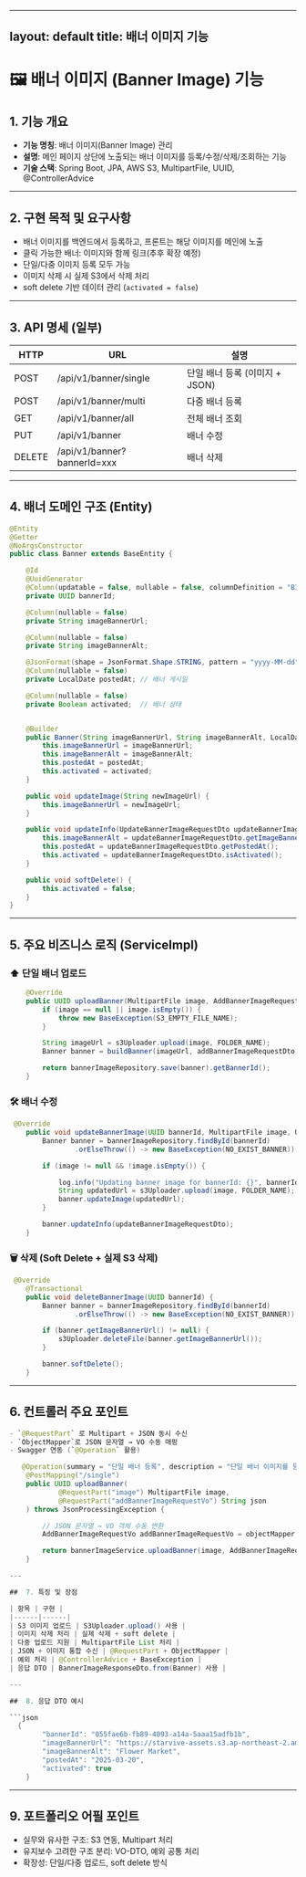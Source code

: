 
---
layout: default
title: 배너 이미지 기능
---

# 🖼️ 배너 이미지 (Banner Image) 기능

##  1. 기능 개요
- **기능 명칭**: 배너 이미지(Banner Image) 관리
- **설명**: 메인 페이지 상단에 노출되는 배너 이미지를 등록/수정/삭제/조회하는 기능
- **기술 스택**: Spring Boot, JPA, AWS S3, MultipartFile, UUID, @ControllerAdvice

---

##  2. 구현 목적 및 요구사항
- 배너 이미지를 백엔드에서 등록하고, 프론트는 해당 이미지를 메인에 노출
- 클릭 가능한 배너: 이미지와 함께 링크(추후 확장 예정)
- 단일/다중 이미지 등록 모두 가능
- 이미지 삭제 시 실제 S3에서 삭제 처리
- soft delete 기반 데이터 관리 (`activated = false`)

---

##  3. API 명세 (일부)

| HTTP | URL | 설명 |
|------|-----|------|
| POST | /api/v1/banner/single | 단일 배너 등록 (이미지 + JSON) |
| POST | /api/v1/banner/multi | 다중 배너 등록 |
| GET | /api/v1/banner/all | 전체 배너 조회 |
| PUT | /api/v1/banner | 배너 수정 |
| DELETE | /api/v1/banner?bannerId=xxx | 배너 삭제 |

---

##  4. 배너 도메인 구조 (Entity)
```java
@Entity
@Getter
@NoArgsConstructor
public class Banner extends BaseEntity {

    @Id
    @UuidGenerator
    @Column(updatable = false, nullable = false, columnDefinition = "BINARY(16)")
    private UUID bannerId;

    @Column(nullable = false)
    private String imageBannerUrl;

    @Column(nullable = false)
    private String imageBannerAlt;

    @JsonFormat(shape = JsonFormat.Shape.STRING, pattern = "yyyy-MM-dd")
    @Column(nullable = false)
    private LocalDate postedAt; // 배너 게시일

    @Column(nullable = false)
    private Boolean activated;  // 배너 상태


    @Builder
    public Banner(String imageBannerUrl, String imageBannerAlt, LocalDate postedAt, boolean activated) {
        this.imageBannerUrl = imageBannerUrl;
        this.imageBannerAlt = imageBannerAlt;
        this.postedAt = postedAt;
        this.activated = activated;
    }

    public void updateImage(String newImageUrl) {
        this.imageBannerUrl = newImageUrl;
    }

    public void updateInfo(UpdateBannerImageRequestDto updateBannerImageRequestDto) {
        this.imageBannerAlt = updateBannerImageRequestDto.getImageBannerAlt();
        this.postedAt = updateBannerImageRequestDto.getPostedAt();
        this.activated = updateBannerImageRequestDto.isActivated();
    }

    public void softDelete() {
        this.activated = false;
    }
}
```

---

##  5. 주요 비즈니스 로직 (ServiceImpl)

### ⬆️ 단일 배너 업로드

```java
    @Override
    public UUID uploadBanner(MultipartFile image, AddBannerImageRequestDto addBannerImageRequestDto) {
        if (image == null || image.isEmpty()) {
            throw new BaseException(S3_EMPTY_FILE_NAME);
        }

        String imageUrl = s3Uploader.upload(image, FOLDER_NAME);
        Banner banner = buildBanner(imageUrl, addBannerImageRequestDto);

        return bannerImageRepository.save(banner).getBannerId();
    }
```

### 🛠️ 배너 수정

```java
 @Override
    public void updateBannerImage(UUID bannerId, MultipartFile image, UpdateBannerImageRequestDto updateBannerImageRequestDto) {
        Banner banner = bannerImageRepository.findById(bannerId)
                .orElseThrow(() -> new BaseException(NO_EXIST_BANNER));

        if (image != null && !image.isEmpty()) {

            log.info("Updating banner image for bannerId: {}", bannerId);
            String updatedUrl = s3Uploader.upload(image, FOLDER_NAME);
            banner.updateImage(updatedUrl);
        }

        banner.updateInfo(updateBannerImageRequestDto);
    }

```

### 🗑️ 삭제 (Soft Delete + 실제 S3 삭제)

```java
 @Override
    @Transactional
    public void deleteBannerImage(UUID bannerId) {
        Banner banner = bannerImageRepository.findById(bannerId)
                .orElseThrow(() -> new BaseException(NO_EXIST_BANNER));

        if (banner.getImageBannerUrl() != null) {
            s3Uploader.deleteFile(banner.getImageBannerUrl());
        }

        banner.softDelete();
    }
```

---

##  6. 컨트롤러 주요 포인트
```java
- `@RequestPart` 로 Multipart + JSON 동시 수신
- `ObjectMapper`로 JSON 문자열 → VO 수동 매핑
- Swagger 연동 (`@Operation` 활용)

   @Operation(summary = "단일 배너 등록", description = "단일 배너 이미지를 등록합니다.", tags = {"banner-image"})
    @PostMapping("/single")
    public UUID uploadBanner(
            @RequestPart("image") MultipartFile image,
            @RequestPart("addBannerImageRequestVo") String json
    ) throws JsonProcessingException {

        // JSON 문자열 → VO 객체 수동 변환
        AddBannerImageRequestVo addBannerImageRequestVo = objectMapper.readValue(json, AddBannerImageRequestVo.class);

        return bannerImageService.uploadBanner(image, AddBannerImageRequestDto.from(addBannerImageRequestVo));
    }

---

##  7. 특징 및 장점

| 항목 | 구현 |
|------|------|
| S3 이미지 업로드 | S3Uploader.upload() 사용 |
| 이미지 삭제 처리 | 실제 삭제 + soft delete |
| 다중 업로드 지원 | MultipartFile List 처리 |
| JSON + 이미지 통합 수신 | @RequestPart + ObjectMapper |
| 예외 처리 | @ControllerAdvice + BaseException |
| 응답 DTO | BannerImageResponseDto.from(Banner) 사용 |

---

##  8. 응답 DTO 예시

```json
  {
        "bannerId": "055fae6b-fb89-4093-a14a-5aaa15adfb1b",
        "imageBannerUrl": "https://starvive-assets.s3.ap-northeast-2.amazonaws.com/banner/4b593aad-4f31-42f0-922d-0c9dcf56b474.jpg",
        "imageBannerAlt": "Flower Market",
        "postedAt": "2025-03-20",
        "activated": true
    }
```

---

##  9. 포트폴리오 어필 포인트
- 실무와 유사한 구조: S3 연동, Multipart 처리
- 유지보수 고려한 구조 분리: VO-DTO, 예외 공통 처리
- 확장성: 단일/다중 업로드, soft delete 방식
